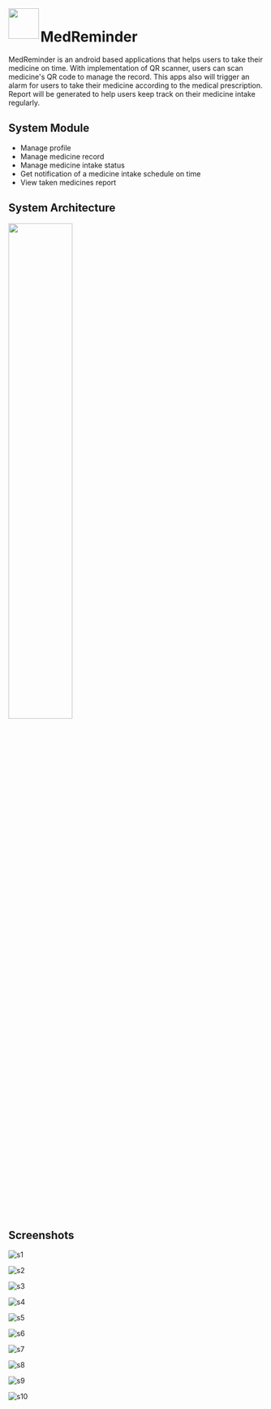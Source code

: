 <img src="https://github.com/NURULFARAHINirwanshah/MedReminder/blob/master/app/src/main/res/drawable/logo.png" align="left" width="60px">

# MedReminder
MedReminder is an android based applications that helps users to take their medicine on time. With implementation of QR scanner, users can scan medicine's QR code to manage the record. This apps also will trigger an alarm for users to take their medicine according to the medical prescription. Report will be generated to help users keep track on their medicine intake regularly.
 
## System Module
* Manage profile
*	Manage medicine record
*	Manage medicine intake status
*	Get notification of a medicine intake schedule on time
*	View taken medicines report

## System Architecture
<img src="https://github.com/NURULFARAHINirwanshah/MedReminder/blob/master/screenshots/architecture.png" align="center" width="50%">

## Screenshots

![s1](https://github.com/NURULFARAHINirwanshah/MedReminder/blob/master/screenshots/s1.jpg)

![s2](https://github.com/NURULFARAHINirwanshah/MedReminder/blob/master/screenshots/s2.jpg)

![s3](https://github.com/NURULFARAHINirwanshah/MedReminder/blob/master/screenshots/s3.jpg)

![s4](https://github.com/NURULFARAHINirwanshah/MedReminder/blob/master/screenshots/s4.jpg)

![s5](https://github.com/NURULFARAHINirwanshah/MedReminder/blob/master/screenshots/s5.jpg)

![s6](https://github.com/NURULFARAHINirwanshah/MedReminder/blob/master/screenshots/s6.jpg)

![s7](https://github.com/NURULFARAHINirwanshah/MedReminder/blob/master/screenshots/s7.jpg)

![s8](https://github.com/NURULFARAHINirwanshah/MedReminder/blob/master/screenshots/s8.jpg)

![s9](https://github.com/NURULFARAHINirwanshah/MedReminder/blob/master/screenshots/s9.jpg)

![s10](https://github.com/NURULFARAHINirwanshah/MedReminder/blob/master/screenshots/s10.jpg)
